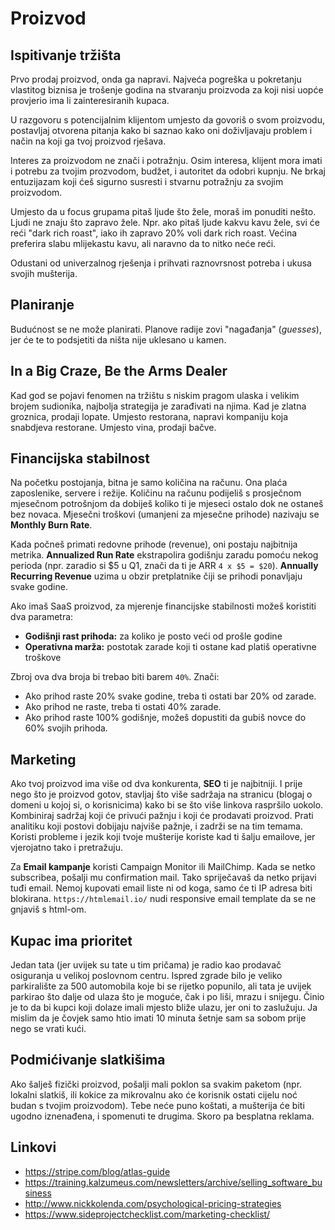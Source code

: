 # Proizvod

## Ispitivanje tržišta

Prvo prodaj proizvod, onda ga napravi. Najveća pogreška u pokretanju vlastitog biznisa je trošenje godina na stvaranju proizvoda za koji nisi uopće provjerio ima li zainteresiranih kupaca.

U razgovoru s potencijalnim klijentom umjesto da govoriš o svom proizvodu, postavljaj otvorena pitanja kako bi saznao kako oni doživljavaju problem i način na koji ga tvoj proizvod rješava.

Interes za proizvodom ne znači i potražnju. Osim interesa, klijent mora imati i potrebu za tvojim prozvodom, budžet, i autoritet da odobri kupnju. Ne brkaj entuzijazam koji ćeš sigurno susresti i stvarnu potražnju za svojim proizvodom.

Umjesto da u focus grupama pitaš ljude što žele, moraš im ponuditi nešto. Ljudi ne znaju što zapravo žele. Npr. ako pitaš ljude kakvu kavu žele, svi će reći "dark rich roast", iako ih zapravo 20% voli dark rich roast. Većina preferira slabu mlijekastu kavu, ali naravno da to nitko neće reći.

Odustani od univerzalnog rješenja i prihvati raznovrsnost potreba i ukusa svojih mušterija.

## Planiranje

Budućnost se ne može planirati. Planove radije zovi "nagađanja" (*guesses*), jer će te to podsjetiti da ništa nije uklesano u kamen.

## In a Big Craze, Be the Arms Dealer

Kad god se pojavi fenomen na tržištu s niskim pragom ulaska i velikim brojem sudionika, najbolja strategija je zarađivati na njima. Kad je zlatna groznica, prodaji lopate. Umjesto restorana, napravi kompaniju koja snabdjeva restorane. Umjesto vina, prodaji bačve.

## Financijska stabilnost

Na početku postojanja, bitna je samo količina na računu. Ona plaća zaposlenike, servere i režije. Količinu na računu podijeliš s prosječnom mjesečnom potrošnjom da dobiješ koliko ti je mjeseci ostalo dok ne ostaneš bez novaca. Mjesečni troškovi (umanjeni za mjesečne prihode) nazivaju se **Monthly Burn Rate**.

Kada počneš primati redovne prihode (revenue), oni postaju najbitnija metrika. **Annualized Run Rate** ekstrapolira godišnju zaradu pomoću nekog perioda (npr. zaradio si $5 u Q1, znači da ti je ARR `4 x $5 = $20`).
**Annually Recurring Revenue** uzima u obzir pretplatnike čiji se prihodi ponavljaju svake godine.

Ako imaš SaaS proizvod, za mjerenje financijske stabilnosti možeš koristiti dva parametra:
* **Godišnji rast prihoda:** za koliko je posto veći od prošle godine
* **Operativna marža:** postotak zarade koji ti ostane kad platiš operativne troškove

Zbroj ova dva broja bi trebao biti barem `40%`. Znači:
* Ako prihod raste 20% svake godine, treba ti ostati bar 20% od zarade.
* Ako prihod ne raste, treba ti ostati 40% zarade.
* Ako prihod raste 100% godišnje, možeš dopustiti da gubiš novce do 60% svojih prihoda.

## Marketing

Ako tvoj proizvod ima više od dva konkurenta, **SEO** ti je najbitniji. I prije nego što je proizvod gotov, stavljaj što više sadržaja na stranicu (blogaj o domeni u kojoj si, o korisnicima) kako bi se što više linkova raspršilo uokolo. Kombiniraj sadržaj koji će privući pažnju i koji će prodavati proizvod. Prati analitiku koji postovi dobijaju najviše pažnje, i zadrži se na tim temama. Koristi probleme i jezik koji tvoje mušterije koriste kad ti šalju emailove, jer vjerojatno tako i pretražuju.

Za **Email kampanje** koristi Campaign Monitor ili MailChimp. Kada se netko subscribea, pošalji mu confirmation mail. Tako spriječavaš da netko prijavi tuđi email. Nemoj kupovati email liste ni od koga, samo će ti IP adresa biti blokirana. `https://htmlemail.io/` nudi responsive email template da se ne gnjaviš s html-om.

## Kupac ima prioritet

Jedan tata (jer uvijek su tate u tim pričama) je radio kao prodavač osiguranja u velikoj poslovnom centru. Ispred zgrade bilo je veliko parkiralište za 500 automobila koje bi se rijetko popunilo, ali tata je uvijek parkirao što dalje od ulaza što je moguće, čak i po liši, mrazu i snijegu. Činio je to da bi kupci koji dolaze imali mjesto bliže ulazu, jer oni to zaslužuju. Ja mislim da je čovjek samo htio imati 10 minuta šetnje sam sa sobom prije nego se vrati kući.

## Podmićivanje slatkišima

Ako šalješ fizički proizvod, pošalji mali poklon sa svakim paketom (npr. lokalni slatkiš, ili kokice za mikrovalnu ako će korisnik ostati cijelu noć budan s tvojim proizvodom). Tebe neće puno koštati, a mušterija će biti ugodno iznenađena, i spomenuti te drugima. Skoro pa besplatna reklama.

## Linkovi

* https://stripe.com/blog/atlas-guide
* https://training.kalzumeus.com/newsletters/archive/selling_software_business
* http://www.nickkolenda.com/psychological-pricing-strategies
* https://www.sideprojectchecklist.com/marketing-checklist/

